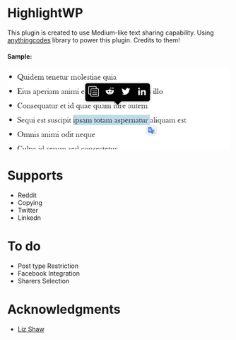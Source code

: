 # HighlightWP
This plugin is created to use Medium-like text sharing capability.
Using <a href="https://github.com/anythingcodes/highlight-share">anythingcodes</a> library to power this plugin. Credits to them!

<h4>Sample:</h4>
<img src="assets/images/Screenshot_3.png">

Supports
==========
* Reddit
* Copying
* Twitter
* Linkedn

To do
==========
* Post type Restriction
* Facebook Integration
* Sharers Selection

Acknowledgments
==========
* <a href="https://github.com/anythingcodes/">Liz Shaw</a>
